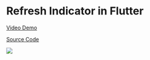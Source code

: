 # Refresh Indicator in Flutter

[Video Demo](https://youtu.be/w5vpDQKrOlo)

[Source Code](../source/refresh-indicator-in-flutter.dart)

![](../images/refresh-indicator-in-flutter.jpg)
